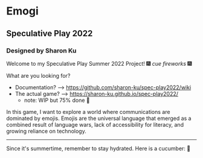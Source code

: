 # Emogi
## Speculative Play 2022
### Designed by Sharon Ku

Welcome to my Speculative Play Summer 2022 Project! 🎆 _cue fireworks_ 🎆

What are you looking for?

- Documentation? --> https://github.com/sharon-ku/spec-play2022/wiki
- The actual game? --> https://sharon-ku.github.io/spec-play2022/
  - note: WIP but 75% done 🌼

In this game, I want to explore a world where communications are dominated by emojis. Emojis are the universal language that emerged as a combined result of language wars, lack of accessibility for literacy, and growing reliance on technology.

---

Since it's summertime, remember to stay hydrated. Here is a cucumber: 🥒
